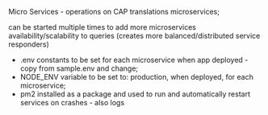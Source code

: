 Micro Services - operations on CAP translations microservices;

can be started multiple times to add more microservices availability/scalability to queries (creates more balanced/distributed service responders)

- .env constants to be set for each microservice when app deployed - copy from sample.env and change;
- NODE_ENV variable to be set to: production, when deployed, for each microservice;
- pm2 installed as a package and used to run and automatically restart services on crashes - also logs
